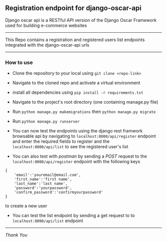 ## Registration endpoint for django-oscar-api

Django oscar api is a RESTful API version of the Django Oscar Framework used for building e-commerce websites

---

This Repo contains a registration and registered users list endpoints integrated with the django-oscar-api urls

---
### How to use
- Clone the repository to your local using `git clone <repo-link>`

- Navigate to the cloned repo and activate a virtual environment

- install all dependencies using `pip install -r requirements.txt`

- Navigate to the project's root directory <registration folder> (one containing manage.py file)

- Run `python manage.py makemigrations`  then `python manage.py migrate`

- Run `python manage.py runserver` 

- You can now test the endpoints using the django rest framwork browsable api by navigating to `localhost:8000/api/register` endpoint and enter the required fields to register and the `localhost:8000/api/list` to see the registered user's list

- You can also test with *postman* by sending a *POST* request to the `localhost:8000/api/register` endpoint with the following keys
```
{
    'email':'youremail@email.com',
    'first_name':'first name',
    'last_name':'last name',
    'password':'yourpassword',
    'confirm_password':'confirmyourpassword'
}
```  
to create a new user
- You can test the list endpoint by sending a get request to to  `localhost:8000/api/list` endpoint

---
*Thank You*